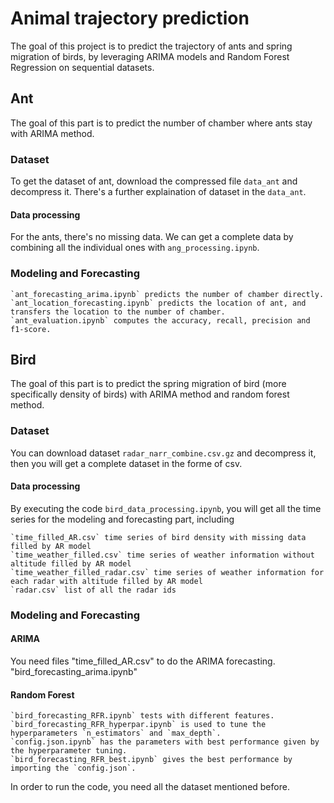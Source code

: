 # Animal trajectory prediction
The goal of this project is to predict the trajectory of ants and spring migration of birds, by leveraging ARIMA models and Random Forest Regression on sequential datasets.

## Ant
The goal of this part is to predict the number of chamber where ants stay with ARIMA method.

### Dataset
To get the dataset of ant, download the compressed file `data_ant` and decompress it. There's a further explaination of dataset in the `data_ant`.

#### Data processing

For the ants, there's no missing data. We can get a complete data by combining all the individual ones with `ang_processing.ipynb`.

### Modeling and Forecasting

	`ant_forecasting_arima.ipynb` predicts the number of chamber directly.
	`ant_location_forecasting.ipynb` predicts the location of ant, and transfers the location to the number of chamber.
	`ant_evaluation.ipynb` computes the accuracy, recall, precision and f1-score.


## Bird
The goal of this part is to predict the spring migration of bird (more specifically density of birds) with ARIMA method and random forest method.
### Dataset
You can download dataset `radar_narr_combine.csv.gz` and decompress it, then you will get a complete dataset in the forme of csv.

#### Data processing

By executing the code `bird_data_processing.ipynb`, you will get all the time series for the modeling and forecasting part, including 
	
	`time_filled_AR.csv` time series of bird density with missing data filled by AR model
	`time_weather_filled.csv` time series of weather information without altitude filled by AR model
	`time_weather_filled_radar.csv` time series of weather information for each radar with altitude filled by AR model
	`radar.csv` list of all the radar ids

### Modeling and Forecasting
#### ARIMA
You need files "time_filled_AR.csv" to do the ARIMA forecasting. "bird_forecasting_arima.ipynb"

#### Random Forest
	`bird_forecasting_RFR.ipynb` tests with different features.
	`bird_forecasting_RFR_hyperpar.ipynb` is used to tune the hyperparameters `n_estimators` and `max_depth`.
	`config.json.ipynb` has the parameters with best performance given by the hyperparameter tuning.
	`bird_forecasting_RFR_best.ipynb` gives the best performance by importing the `config.json`.
In order to run the code, you need all the dataset mentioned before.
